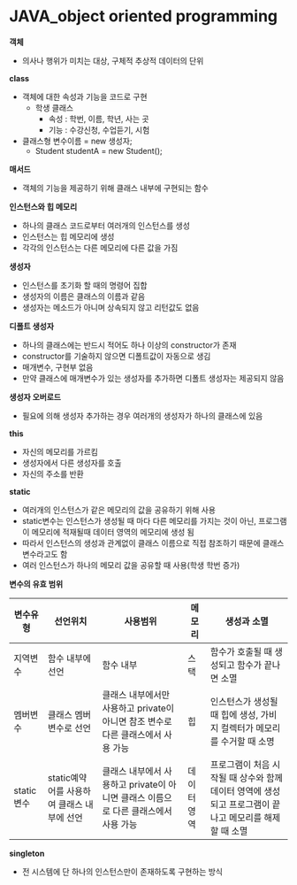 # JAVA_object oriented programming

**객체**

- 의사나 행위가 미치는 대상, 구체적 추상적 데이터의 단위

**class**

- 객체에 대한 속성과 기능을 코드로 구현
  - 학생 클래스
    - 속성 : 학번, 이름, 학년, 사는 곳
    - 기능 : 수강신청, 수업듣기, 시험
- 클래스형 변수이름 = new 생성자;
  - Student studentA = new Student();

**매서드**

- 객체의 기능을 제공하기 위해 클래스 내부에 구현되는 함수

**인스턴스와 힙 메모리**

- 하나의 클래스 코드로부터 여러개의 인스턴스를 생성
- 인스턴스는 힙 메모리에 생성
- 각각의 인스턴스는 다른 메모리에 다른 값을 가짐

**생성자**

- 인스턴스를 초기화 할 때의 명령어 집합
- 생성자의 이름은 클래스의 이름과 같음
- 생성자는 메소드가 아니며 상속되지 않고 리턴값도 없음

**디폴트 생성자**

- 하나의 클래스에는 반드시 적어도 하나 이상의 constructor가 존재
- constructor를 기술하지 않으면 디폴트값이 자동으로 생김
- 매개변수, 구현부 없음
- 만약 클래스에 매개변수가 있는 생성자를 추가하면 디폴트 생성자는 제공되지 않음

**생성자 오버로드**

- 필요에 의해 생성자 추가하는 경우 여러개의 생성자가 하나의 클래스에 있음

**this**

- 자신의 메모리를 가르킴
- 생성자에서 다른 생성자를 호출
- 자신의 주소를 반환

**static**

- 여러개의 인스턴스가 같은 메모리의 값을 공유하기 위해 사용
- static변수는 인스턴스가 생성될 때 마다 다른 메모리를 가지는 것이 아닌, 프로그램이 메모리에 적재될때 데이터 영역의 메모리에 생성 됨
- 따라서 인스턴스의 생성과 관계없이 클래스 이름으로 직접 참조하기 때문에 클래스 변수라고도 함
- 여러 인스턴스가 하나의 메모리 값을 공유할 때 사용(학생 학번 증가)

**변수의 유효 범위**

| 변수유형   | 선언위치                                   | 사용범위                                                     | 메모리      | 생성과 소멸                                                  |
| ---------- | ------------------------------------------ | ------------------------------------------------------------ | ----------- | ------------------------------------------------------------ |
| 지역변수   | 함수 내부에 선언                           | 함수 내부                                                    | 스택        | 함수가 호출될 때 생성되고 함수가 끝나면 소멸                 |
| 멤버변수   | 클래스 멤버변수로 선언                     | 클래스 내부에서만 사용하고  private이 아니면 참조 변수로 다른 클래스에서 사용 가능 | 힙          | 인스턴스가 생성될 때 힙에 생성, 가비지 컬렉터가 메모리를 수거할 때 소명 |
| static변수 | static예약어를 사용하여 클래스 내부에 선언 | 클래스 내부에서 사용하고 private이 아니면 클래스 이름으로 다른 클래스에서 사용 가능 | 데이터 영역 | 프로그램이 처음 시작될 때 상수와 함께 데이터 영역에 생성되고 프로그램이 끝나고 메모리를 해제할 때 소멸 |

**singleton**

- 전 시스템에 단 하나의 인스턴스만이 존재하도록 구현하는 방식
